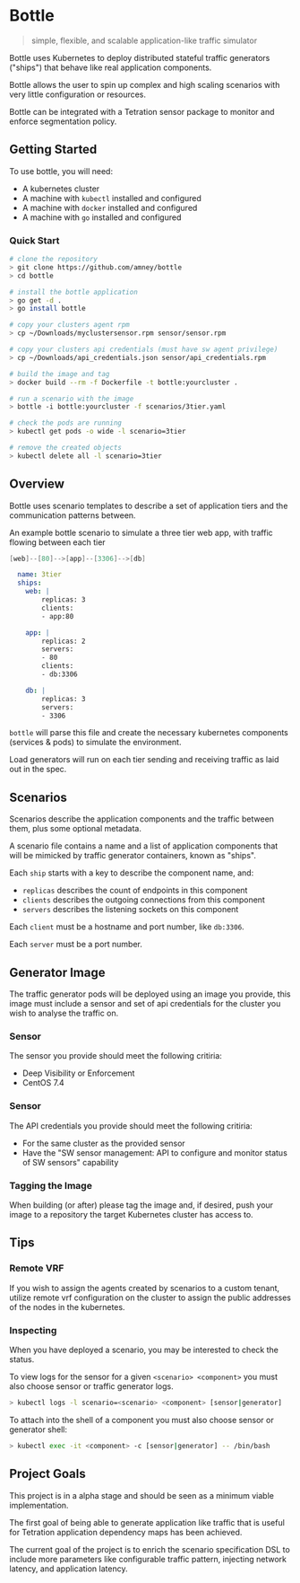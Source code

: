 # Bottle

>simple, flexible, and scalable application-like traffic simulator

Bottle uses Kubernetes to deploy distributed stateful traffic generators ("ships") that behave like real application components.

Bottle allows the user to spin up complex and high scaling scenarios with very little configuration or resources.

Bottle can be integrated with a Tetration sensor package to monitor and enforce segmentation policy.

## Getting Started

To use bottle, you will need:

* A kubernetes cluster
* A machine with `kubectl` installed and configured
* A machine with `docker` installed and configured
* A machine with `go` installed and configured

### Quick Start

```bash
# clone the repository
> git clone https://github.com/amney/bottle
> cd bottle

# install the bottle application
> go get -d .
> go install bottle

# copy your clusters agent rpm
> cp ~/Downloads/myclustersensor.rpm sensor/sensor.rpm

# copy your clusters api credentials (must have sw agent privilege)
> cp ~/Downloads/api_credentials.json sensor/api_credentials.rpm

# build the image and tag
> docker build --rm -f Dockerfile -t bottle:yourcluster .

# run a scenario with the image
> bottle -i bottle:yourcluster -f scenarios/3tier.yaml

# check the pods are running
> kubectl get pods -o wide -l scenario=3tier

# remove the created objects
> kubectl delete all -l scenario=3tier
```

## Overview

Bottle uses scenario templates to describe a set of application tiers and the communication patterns between.

An example bottle scenario to simulate a three tier web app, with traffic flowing between each tier

```c
[web]--[80]-->[app]--[3306]-->[db]
```

```yaml
  name: 3tier
  ships:
    web: |
        replicas: 3
        clients:
        - app:80

    app: |
        replicas: 2
        servers:
        - 80
        clients:
        - db:3306

    db: |
        replicas: 3
        servers:
        - 3306
```

`bottle` will parse this file and create the necessary kubernetes components (services & pods) to simulate the environment.

Load generators will run on each tier sending and receiving traffic as laid out in the spec.

## Scenarios

Scenarios describe the application components and the traffic between them, plus some optional metadata. 

A scenario file contains a name and a list of application components that will be mimicked by traffic generator containers, known as "ships".

Each `ship` starts with a key to describe the component name, and:

* `replicas` describes the count of endpoints in this component
* `clients` describes the outgoing connections from this component
* `servers` describes the listening sockets on this component

Each `client` must be a hostname and port number, like `db:3306`.

Each `server` must be a port number.

## Generator Image

The traffic generator pods will be deployed using an image you provide, this image must include a sensor and set of api credentials for the cluster you wish to analyse the traffic on.

### Sensor

The sensor you provide should meet the following critiria:

* Deep Visibility or Enforcement
* CentOS 7.4

### Sensor

The API credentials you provide should meet the following critiria:

* For the same cluster as the provided sensor
* Have the "SW sensor management: API to configure and monitor status of SW sensors" capability

### Tagging the Image

When building (or after) please tag the image and, if desired, push your image to a repository the target Kubernetes cluster has access to.

## Tips

### Remote VRF

If you wish to assign the agents created by scenarios to a custom tenant, utilize remote vrf configuration on the cluster to assign the public addresses of the nodes in the kubernetes.

### Inspecting

When you have deployed a scenario, you may be interested to check the status.

To view logs for the sensor for a given `<scenario> <component>` you must also choose sensor or traffic generator logs.

```bash
> kubectl logs -l scenario=<scenario> <component> [sensor|generator]
```

To attach into the shell of a component you must also choose sensor or generator shell:

```bash
> kubectl exec -it <component> -c [sensor|generator] -- /bin/bash
```

## Project Goals

This project is in a alpha stage and should be seen as a minimum viable implementation.

The first goal of being able to generate application like traffic that is useful for Tetration application dependency maps has been achieved.

The current goal of the project is to enrich the scenario specification DSL to include more parameters like configurable traffic pattern, injecting network latency, and application latency.






